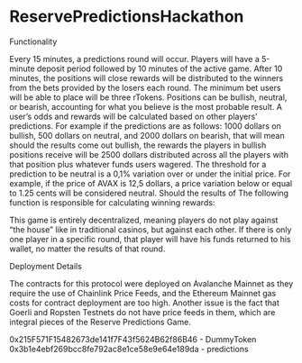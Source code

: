# ReservePredictionsHackathon
Functionality


Every 15 minutes, a predictions round will occur. Players will have a 5-minute deposit period followed by 10 minutes of the active game. After 10 minutes, the positions will close rewards will be distributed to the winners from the bets provided by the losers each round. 
The minimum bet users will be able to place will be three rTokens.
Positions can be bullish, neutral, or bearish, accounting for what you believe is the most probable result. A user’s odds and rewards will be calculated based on other players' predictions. 
For example if the predictions are as follows: 1000 dollars on bullish, 500 dollars on neutral, and 2000 dollars on bearish, that will mean should the results come out bullish, the rewards the players in bullish positions receive will be 2500 dollars distributed across all the players with that position plus whatever funds users wagered.
The threshold for a prediction to be neutral is a 0,1% variation over or under the initial price. 
For example, if the price of AVAX is 12,5 dollars, a price variation below or equal to 1.25 cents will be considered neutral.
Should the results of
The following function is responsible for calculating winning rewards:


This game is entirely decentralized, meaning players do not play against “the house” like in traditional casinos, but against each other.
If there is only one player in a specific round, that player will have his funds returned to his wallet, no matter the results of that round.

Deployment Details

The contracts for this protocol were deployed on Avalanche Mainnet as they require the use of Chainlink Price Feeds, and the Ethereum Mainnet gas costs for contract deployment are too high. 
Another issue is the fact that Goerli and Ropsten Testnets do not have price feeds in them, which are integral pieces of the Reserve Predictions Game.


0x215F571F15482673de141f7F43f5624B62f86B46 - DummyToken
0x3b1e4ebf269bcc8fe792ac8e1ce58e9e64e189da - predictions
